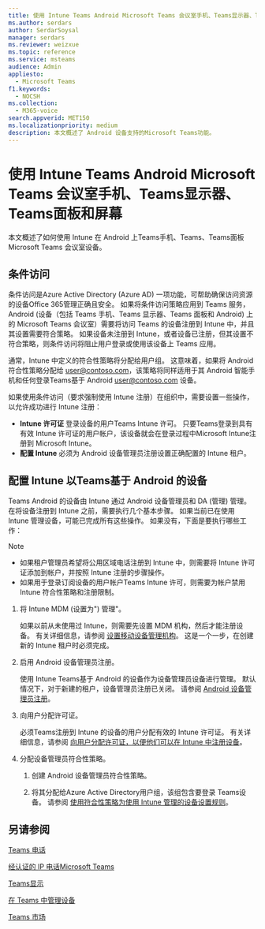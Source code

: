 ```yaml
---
title: 使用 Intune Teams Android Microsoft Teams 会议室手机、Teams显示器、Teams面板和屏幕
ms.author: serdars
author: SerdarSoysal
manager: serdars
ms.reviewer: weizxue
ms.topic: reference
ms.service: msteams
audience: Admin
appliesto:
  - Microsoft Teams
f1.keywords:
  - NOCSH
ms.collection:
  - M365-voice
search.appverid: MET150
ms.localizationpriority: medium
description: 本文概述了 Android 设备支持的Microsoft Teams功能。
---
```


# <a name="deploy-teams-phones-teams-displays-teams-panels-and-microsoft-teams-rooms-on-android-using-intune"></a>使用 Intune Teams Android Microsoft Teams 会议室手机、Teams显示器、Teams面板和屏幕

本文概述了如何使用 Intune 在 Android 上Teams手机、Teams、Teams面板Microsoft Teams 会议室设备。

## <a name="conditional-access"></a>条件访问

条件访问是Azure Active Directory (Azure AD) 一项功能，可帮助确保访问资源的设备Office 365管理正确且安全。  如果将条件访问策略应用到 Teams 服务，Android (设备（包括 Teams 手机、Teams 显示器、Teams 面板和 Android) 上的 Microsoft Teams 会议室）需要将访问 Teams 的设备注册到 Intune 中，并且其设置需要符合策略。  如果设备未注册到 Intune，或者设备已注册，但其设置不符合策略，则条件访问将阻止用户登录或使用该设备上 Teams 应用。

通常，Intune 中定义的符合性策略将分配给用户组。  这意味着，如果将 Android 符合性策略分配给 user@contoso.com，该策略将同样适用于其 Android 智能手机和任何登录Teams基于 Android user@contoso.com 设备。

如果使用条件访问（要求强制使用 Intune 注册）在组织中，需要设置一些操作，以允许成功进行 Intune 注册：

- **Intune 许可证** 登录设备的用户Teams Intune 许可。  只要Teams登录到具有有效 Intune 许可证的用户帐户，该设备就会在登录过程中Microsoft Intune注册到 Microsoft Intune。
- **配置 Intune** 必须为 Android 设备管理员注册设置正确配置的 Intune 租户。

## <a name="configure-intune-to-enroll-teams-android-based-devices"></a>配置 Intune 以Teams基于 Android 的设备

Teams Android 的设备由 Intune 通过 Android 设备管理员和 DA (管理) 管理。 在将设备注册到 Intune 之前，需要执行几个基本步骤。  如果当前已在使用 Intune 管理设备，可能已完成所有这些操作。  如果没有，下面是要执行哪些工作：

> [!NOTE]
> - 如果租户管理员希望将公用区域电话注册到 Intune 中，则需要将 Intune 许可证添加到帐户，并按照 Intune 注册的步骤操作。
> - 如果用于登录订阅设备的用户帐户Teams Intune 许可，则需要为帐户禁用 Intune 符合性策略和注册限制。



1. 将 Intune MDM (设置为") 管理"。  

   如果以前从未使用过 Intune，则需要先设置 MDM 机构，然后才能注册设备。 有关详细信息，请参阅 [设置移动设备管理机构](/intune/fundamentals/mdm-authority-set)。  这是一个一步，在创建新的 Intune 租户时必须完成。
1. 启用 Android 设备管理员注册。
  
   使用 Intune Teams基于 Android 的设备作为设备管理员设备进行管理。  默认情况下，对于新建的租户，设备管理员注册已关闭。 请参阅 [Android 设备管理员注册](/intune/enrollment/android-enroll-device-administrator)。
1. 向用户分配许可证。 
 
   必须Teams注册到 Intune 的设备的用户分配有效的 Intune 许可证。 有关详细信息，请参阅 [向用户分配许可证，以便他们可以在 Intune 中注册设备](/intune/fundamentals/licenses-assign)。
1. 分配设备管理员符合性策略。  

   1. 创建 Android 设备管理员符合性策略。

   1. 将其分配给Azure Active Directory用户组，该组包含要登录 Teams设备。 请参阅 [使用符合性策略为使用 Intune 管理的设备设置规则](/mem/intune/protect/device-compliance-get-started)。

## <a name="see-also"></a>另请参阅

[Teams 电话](phones-for-teams.md)

[经认证的 IP 电话Microsoft Teams](teams-ip-phones.md)

[Teams显示](teams-displays.md)

[在 Teams 中管理设备](device-management.md)

[Teams 市场](https://office.com/teamsdevices)
